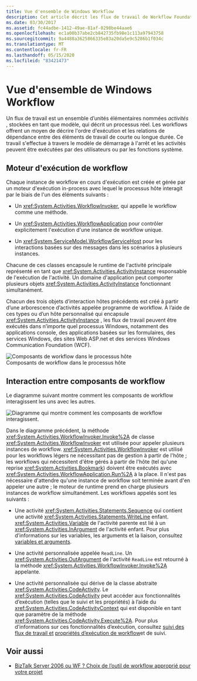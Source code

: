 ```yaml
---
title: Vue d'ensemble de Windows Workflow
description: Cet article décrit les flux de travail de Workflow Foundation, qui sont des modèles qui décrivent des processus réels.
ms.date: 03/30/2017
ms.assetid: fc44adbe-1412-49ae-81af-0298be44aae6
ms.openlocfilehash: ec1a00b37abe2cb842735fb98e1c113a97943758
ms.sourcegitcommit: 9a4488a3625866335e83a20da5e9c5286b1f034c
ms.translationtype: MT
ms.contentlocale: fr-FR
ms.lasthandoff: 05/15/2020
ms.locfileid: "83421473"
---
```

# <a name="windows-workflow-overview"></a>Vue d'ensemble de Windows Workflow
Un flux de travail est un ensemble d’unités élémentaires nommées *activités* , stockées en tant que modèle, qui décrit un processus réel. Les workflows offrent un moyen de décrire l'ordre d'exécution et les relations de dépendance entre des éléments de travail de courte ou longue durée. Ce travail s'effectue à travers le modèle de démarrage à l'arrêt et les activités peuvent être exécutées par des utilisateurs ou par les fonctions système.  
  
## <a name="workflow-run-time-engine"></a>Moteur d'exécution de workflow  
 Chaque instance de workflow en cours d'exécution est créée et gérée par un moteur d'exécution in-process avec lequel le processus hôte interagit par le biais de l'un des éléments suivants :  
  
- Un <xref:System.Activities.WorkflowInvoker>, qui appelle le workflow comme une méthode.  
  
- Un <xref:System.Activities.WorkflowApplication> pour contrôler explicitement l'exécution d'une instance de workflow unique.  
  
- Un <xref:System.ServiceModel.WorkflowServiceHost> pour les interactions basées sur des messages dans les scénarios à plusieurs instances.  
  
 Chacune de ces classes encapsule le runtime de l'activité principale représenté en tant que <xref:System.Activities.ActivityInstance> responsable de l'exécution de l'activité. Un domaine d'application peut comporter plusieurs objets <xref:System.Activities.ActivityInstance> fonctionnant simultanément.  
  
 Chacun des trois objets d’interaction hôtes précédents est créé à partir d’une arborescence d’activités appelée programme de workflow. À l’aide de ces types ou d’un hôte personnalisé qui encapsule <xref:System.Activities.ActivityInstance> , les flux de travail peuvent être exécutés dans n’importe quel processus Windows, notamment des applications console, des applications basées sur les formulaires, des services Windows, des sites Web ASP.net et des services Windows Communication Foundation (WCF).  
  
 ![Composants de workflow dans le processus hôte](./media/44c79d1d-178b-4487-87ed-3e33015a3842.gif "44c79d1d-178b-4487-87ed-3e33015a3842")  
Composants de workflow dans le processus hôte  
  
## <a name="interaction-between-workflow-components"></a>Interaction entre composants de workflow  
 Le diagramme suivant montre comment les composants de workflow interagissent les uns avec les autres.  
  
 ![Diagramme qui montre comment les composants de workflow interagissent.](./media/overview/workflow-component-interatction.gif)  
  
 Dans le diagramme précédent, la méthode <xref:System.Activities.WorkflowInvoker.Invoke%2A> de classe <xref:System.Activities.WorkflowInvoker> est utilisée pour appeler plusieurs instances de workflow. <xref:System.Activities.WorkflowInvoker> est utilisé pour les workflows légers ne nécessitant pas de gestion à partir de l'hôte ; les workflows qui nécessitent d'être gérés à partir de l'hôte (tel qu'une reprise <xref:System.Activities.Bookmark>) doivent être exécutés avec <xref:System.Activities.WorkflowApplication.Run%2A> à la place. Il n'est pas nécessaire d'attendre qu'une instance de workflow soit terminée avant d'en appeler une autre ; le moteur de runtime prend en charge plusieurs instances de workflow simultanément.  Les workflows appelés sont les suivants :  
  
- Une activité <xref:System.Activities.Statements.Sequence> qui contient une activité <xref:System.Activities.Statements.WriteLine> enfant. <xref:System.Activities.Variable> de l'activité parente est lié à un <xref:System.Activities.InArgument> de l'activité enfant. Pour plus d’informations sur les variables, les arguments et la liaison, consultez [variables et arguments](variables-and-arguments.md).  
  
- Une activité personnalisée appelée `ReadLine`. Un <xref:System.Activities.OutArgument> de l'activité `ReadLine` est retourné à la méthode  <xref:System.Activities.WorkflowInvoker.Invoke%2A> appelante.  
  
- Une activité personnalisée qui dérive de la classe abstraite <xref:System.Activities.CodeActivity>. Le <xref:System.Activities.CodeActivity> peut accéder aux fonctionnalités d’exécution (telles que le suivi et les propriétés) à l’aide du <xref:System.Activities.CodeActivityContext> qui est disponible en tant que paramètre de la méthode <xref:System.Activities.CodeActivity.Execute%2A>. Pour plus d’informations sur ces fonctionnalités d’exécution, consultez [suivi des flux de travail et](workflow-tracking-and-tracing.md) [propriétés d’exécution de workflow](workflow-execution-properties.md)et de suivi.  
  
## <a name="see-also"></a>Voir aussi

- [BizTalk Server 2006 ou WF ? Choix de l’outil de workflow approprié pour votre projet](https://docs.microsoft.com/previous-versions/dotnet/articles/cc303238(v=msdn.10))
